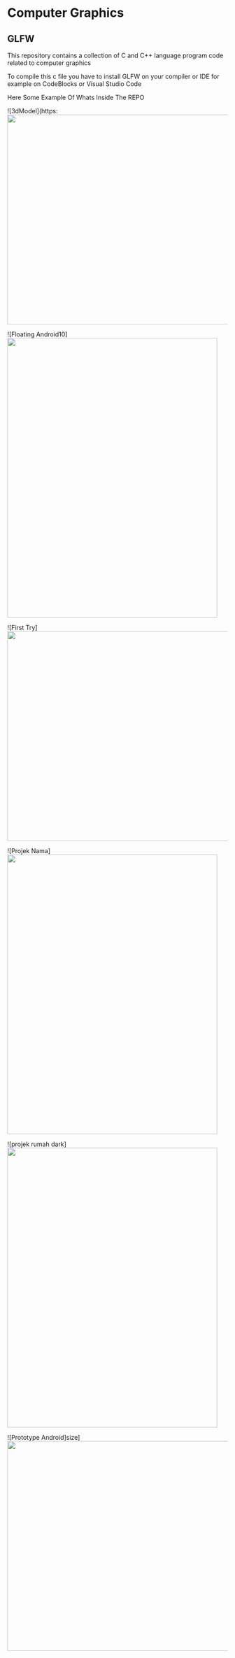 # Computer Graphics
## GLFW
This repository contains a collection of C and C++ language program code related to computer graphics


To compile this c file you have to install GLFW on your compiler or IDE for example on CodeBlocks or Visual Studio Code

Here Some Example Of Whats Inside The REPO


![3dModel](https:<img src="https://user-images.githubusercontent.com/66358816/134607348-843d4eb4-57e5-4fed-a8de-087edb7cea89.png" width="640" height="480">

![Floating Android10]<img src="https://user-images.githubusercontent.com/66358816/134607352-a1435c19-5d6b-4f3e-946c-2921bad9d1dc.png" width="480" height="640">

![First Try]<img src="https://user-images.githubusercontent.com/66358816/134607351-e420a66a-4407-451a-be39-5b1461481aa9.png" width="640" height="480">

![Projek Nama]<img src="https://user-images.githubusercontent.com/66358816/134607353-bd6bd159-054f-4a42-a8cd-5da584020b85.png" width="480" height="640">

![projek rumah dark]<img src="https://user-images.githubusercontent.com/66358816/134607355-88ecf3c1-c7cc-4003-a4ba-24f2dd91a62e.png" width="480" height="640">

![Prototype Android]size]<img src="https://user-images.githubusercontent.com/66358816/134607344-e3caf2ec-936d-44c6-aef1-677bf0fc6234.png" width="640" height="480">
